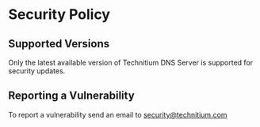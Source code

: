 # Security Policy

## Supported Versions

Only the latest available version of Technitium DNS Server is supported for security updates.

## Reporting a Vulnerability

To report a vulnerability send an email to security@technitium.com
